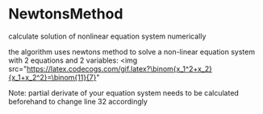 # NewtonsMethod
calculate solution of nonlinear equation system numerically


the algorithm uses newtons method to solve a non-linear equation system with 2 equations and 2 variables:
<img src="https://latex.codecogs.com/gif.latex?\binom{x_1^2+x_2}{x_1+x_2^2}=\binom{11}{7}"

Note: partial derivate of your equation system needs to be calculated beforehand to change line 32 accordingly
